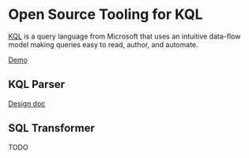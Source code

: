 # Open Source Tooling for KQL

[KQL](https://docs.microsoft.com/en-us/azure/data-explorer/kusto/query/) is a query
language from Microsoft that uses an intuitive data-flow model
making queries easy to read, author, and automate.

[Demo](https://singlestore-labs.github.io/okql/demo/static/index.html)

## KQL Parser

[Design doc](https://hackmd.io/fhnUUrmVRXOZptcDUtRoPg?view)

## SQL Transformer

TODO

